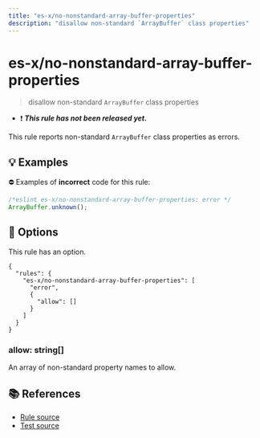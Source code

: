```yaml
---
title: "es-x/no-nonstandard-array-buffer-properties"
description: "disallow non-standard `ArrayBuffer` class properties"
---
```


# es-x/no-nonstandard-array-buffer-properties
> disallow non-standard `ArrayBuffer` class properties

- ❗ <badge text="This rule has not been released yet." vertical="middle" type="error"> ***This rule has not been released yet.*** </badge>

This rule reports non-standard `ArrayBuffer` class properties as errors.

## 💡 Examples

⛔ Examples of **incorrect** code for this rule:

<eslint-playground type="bad">

```js
/*eslint es-x/no-nonstandard-array-buffer-properties: error */
ArrayBuffer.unknown();
```

</eslint-playground>

## 🔧 Options

This rule has an option.

```jsonc
{
  "rules": {
    "es-x/no-nonstandard-array-buffer-properties": [
      "error",
      {
        "allow": []
      }
    ]
  }
}
```

### allow: string[]

An array of non-standard property names to allow.

## 📚 References

- [Rule source](https://github.com/eslint-community/eslint-plugin-es-x/blob/master/lib/rules/no-nonstandard-array-buffer-properties.js)
- [Test source](https://github.com/eslint-community/eslint-plugin-es-x/blob/master/tests/lib/rules/no-nonstandard-array-buffer-properties.js)
